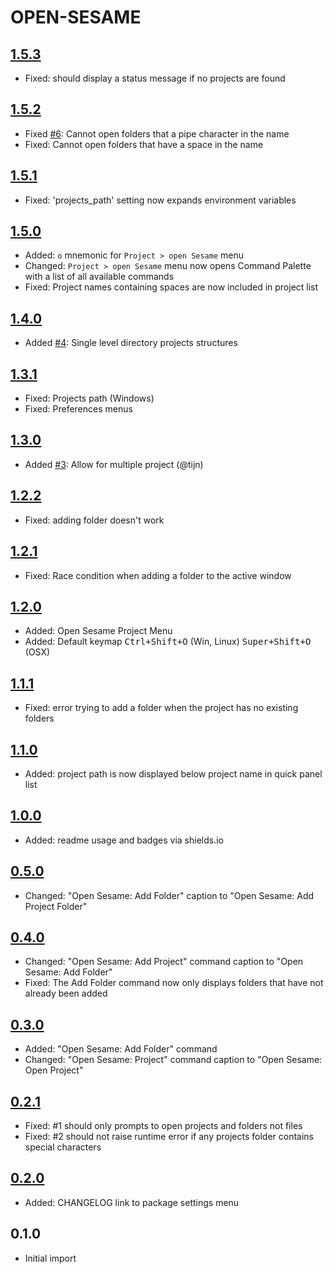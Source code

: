 # OPEN-SESAME

## [1.5.3]

* Fixed: should display a status message if no projects are found

## [1.5.2]

* Fixed [#6](https://github.com/gerardroche/sublime-open-sesame/issues/6): Cannot open folders that a pipe character in the name
* Fixed: Cannot open folders that have a space in the name

## [1.5.1]

* Fixed: 'projects_path' setting now expands environment variables

## [1.5.0]

* Added: `o` mnemonic for `Project > open Sesame` menu
* Changed: `Project > open Sesame` menu now opens Command Palette with a list of all available commands
* Fixed: Project names containing spaces are now included in project list

## [1.4.0]

* Added [#4](https://github.com/gerardroche/sublime-open-sesame/issues/4): Single level directory projects structures

## [1.3.1]

* Fixed: Projects path (Windows)
* Fixed: Preferences menus

## [1.3.0]

* Added [#3](https://github.com/gerardroche/sublime-open-sesame/pull/3): Allow for multiple project (@tijn)

## [1.2.2]

* Fixed: adding folder doesn't work

## [1.2.1]

* Fixed: Race condition when adding a folder to the active window

## [1.2.0]

* Added: Open Sesame Project Menu
* Added: Default keymap <kbd>Ctrl+Shift+O</kbd> (Win, Linux) <kbd>Super+Shift+O</kbd> (OSX)

## [1.1.1]

* Fixed: error trying to add a folder when the project has no existing folders

## [1.1.0]

* Added: project path is now displayed below project name in quick panel list

## [1.0.0]

* Added: readme usage and badges via shields.io

## [0.5.0]

* Changed: "Open Sesame: Add Folder" caption to "Open Sesame: Add Project Folder"

## [0.4.0]

* Changed: "Open Sesame: Add Project" command caption to "Open Sesame: Add Folder"
* Fixed: The Add Folder command now only displays folders that have not already been added

## [0.3.0]

* Added: "Open Sesame: Add Folder" command
* Changed: "Open Sesame: Project" command caption to "Open Sesame: Open Project"

## [0.2.1]

* Fixed: #1 should only prompts to open projects and folders not files
* Fixed: #2 should not raise runtime error if any projects folder contains special characters

## [0.2.0]

* Added: CHANGELOG link to package settings menu

## 0.1.0

* Initial import

[1.5.3]: https://github.com/gerardroche/sublime-open-sesame/compare/1.5.2...1.5.3
[1.5.2]: https://github.com/gerardroche/sublime-open-sesame/compare/1.5.1...1.5.2
[1.5.1]: https://github.com/gerardroche/sublime-open-sesame/compare/1.5.0...1.5.1
[1.5.0]: https://github.com/gerardroche/sublime-open-sesame/compare/1.4.0...1.5.0
[1.4.0]: https://github.com/gerardroche/sublime-open-sesame/compare/1.3.1...1.4.0
[1.3.1]: https://github.com/gerardroche/sublime-open-sesame/compare/1.3.0...1.3.1
[1.3.0]: https://github.com/gerardroche/sublime-open-sesame/compare/1.2.2...1.3.0
[1.2.2]: https://github.com/gerardroche/sublime-open-sesame/compare/1.2.1...1.2.2
[1.2.1]: https://github.com/gerardroche/sublime-open-sesame/compare/1.2.0...1.2.1
[1.2.0]: https://github.com/gerardroche/sublime-open-sesame/compare/1.1.1...1.2.0
[1.1.1]: https://github.com/gerardroche/sublime-open-sesame/compare/1.1.0...1.1.1
[1.1.0]: https://github.com/gerardroche/sublime-open-sesame/compare/1.0.0...1.1.0
[1.0.0]: https://github.com/gerardroche/sublime-open-sesame/compare/0.5.0...1.0.0
[0.5.0]: https://github.com/gerardroche/sublime-open-sesame/compare/0.4.0...0.5.0
[0.4.0]: https://github.com/gerardroche/sublime-open-sesame/compare/0.3.0...0.4.0
[0.3.0]: https://github.com/gerardroche/sublime-open-sesame/compare/0.2.0...0.3.0
[0.2.1]: https://github.com/gerardroche/sublime-open-sesame/compare/0.2.0...0.2.1
[0.2.0]: https://github.com/gerardroche/sublime-open-sesame/compare/0.1.0...0.2.0
